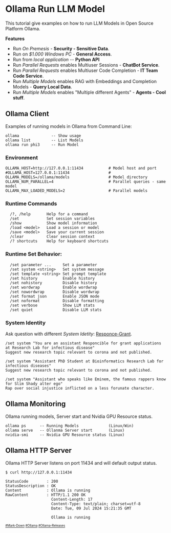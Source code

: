 # Ollama Run LLM Model
This tutorial give examples on how to run LLM Models in Open Source Platform Ollama.  

**Features**
* Run *On Premesis* - **Security - Sensitive Data**.
* Run on *$1.000 Windows PC* - **General Access**.
* Run from *local application* -- **Python API** 
* Run *Parallel Requests* enables Multiuser Sessions - **ChatBot Service**.
* Run *Parallel Requests* enables Multiuser Code Completion - **IT Team Code Service**.
* Run *Multiple Models* enables RAG with Embeddings and Completion Models - **Query Local Data**.
* Run *Multiple Models* enables "Multiple different Agents" - **Agents - Cool stuff**.

## Ollama Client
Examples of running models in Ollama from Command Line:
```
ollama              -- Show usage
ollama list         -- List Models
ollama run phi3     -- Run Model
```
### Environment
```
OLLAMA_HOST=http://127.0.0.1:11434           # Model host and port
#OLLAMA_HOST=127.0.0.1:11434                 # 
OLLAMA_MODELS=/ollama/models                 # Model directory
OLLAMA_NUM_PARALLEL=4                        # Parallel queries - same model
OLLAMA_MAX_LOADED_MODELS=2                   # Parallel models
```
### Runtime Commands
```
  /?, /help       Help for a command
  /set            Set session variables
  /show           Show model information
  /load <model>   Load a session or model
  /save <model>   Save your current session
  /clear          Clear session context
  /? shortcuts    Help for keyboard shortcuts
```
### Runtime Set Behavior:
```
  /set parameter ...     Set a parameter
  /set system <string>   Set system message
  /set template <string> Set prompt template
  /set history           Enable history
  /set nohistory         Disable history
  /set wordwrap          Enable wordwrap
  /set nowordwrap        Disable wordwrap
  /set format json       Enable JSON mode
  /set noformat          Disable formatting
  /set verbose           Show LLM stats
  /set quiet             Disable LLM stats
```
### System Identity
Ask question with different *System Idetity*: [Responce-Grant](https://github.com/danishdyna/LLM/blob/main/Responce-Grant.md).
```
/set system "You are an assistant Responcible for grant applications at Research Lab for infectious disease"
Suggest new research topic relevant to corona and not published.
```
```
/set system "Assistant PhD Student at Bioinformatics Research Lab for infectious diseases"
Suggest new research topic relevant to corona and not published.
```
```
/set system "Assistant who speaks like Eminem, the famous rappers know for Slim Shady alter ego"
Rap over social injustice inflicted on a less forunate character. 
```
## Ollama Monitoring
Ollama running models, Server start and Nvidia GPU Resource status.
```
ollama ps      -- Running Models             (Linux/Win)
ollama serve   -- Ollanma Server start       (Linux)
nvidia-smi     -- Nvidia GPU Resource status (Linux)
```
## Ollama HTTP Server
Ollama HTTP Server listens on port 11434 and will default output status.
```
$ curl http://127.0.0.1:11434

StatusCode        : 200
StatusDescription : OK
Content           : Ollama is running
RawContent        : HTTP/1.1 200 OK
                    Content-Length: 17
                    Content-Type: text/plain; charset=utf-8
                    Date: Tue, 09 Jul 2024 15:21:35 GMT

                    Ollama is running
```
<sub><sub>
[#Mark-Down](https://daringfireball.net/projects/markdown/)
[#Ollama](https://github.com/ollama)
[#Ollama-Releases](https://github.com/ollama/ollama/releases)
